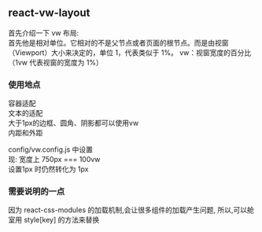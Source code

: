 ## react-vw-layout

首先介绍一下 vw 布局:  
首先他是相对单位。它相对的不是父节点或者页面的根节点。而是由视窗（Viewport）大小来决定的，单位 1，代表类似于 1%。
vw：视窗宽度的百分比（1vw 代表视窗的宽度为 1%）


### 使用地点
容器适配  
文本的适配  
大于1px的边框、圆角、阴影都可以使用vw  
内距和外距  

  
config/vw.config.js 中设置  
现: 宽度上 750px === 100vw  
设置1px 时仍然转化为 1px

### 需要说明的一点

因为  react-css-modules 的加载机制,会让很多组件的加载产生问题,
所以,可以舱室用 style[key] 的方法来替换
